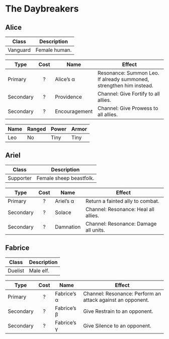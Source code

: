 # The Daybreakers

## Alice

| Class    | Description   |
| -------- | ------------- |
| Vanguard | Female human. |

| Type      | Cost | Name          | Effect                                                              |
| --------- | :--: | ------------- | ------------------------------------------------------------------- |
| Primary   |  ?   | Alice’s α     | Resonance: Summon Leo. If already summoned, strengthen him instead. |
| Secondary |  ?   | Providence    | Channel: Give Fortify to all allies.                                |
| Secondary |  ?   | Encouragement | Channel: Give Prowess to all allies.                                |

| Name | Ranged | Power | Armor |
| ---- | ------ | ----- | ----- |
| Leo  | No     | Tiny  | Tiny  |

## Ariel

| Class     | Description             |
| --------- | ----------------------- |
| Supporter | Female sheep beastfolk. |

| Type      | Cost | Name      | Effect                                |
| --------- | :--: | --------- | ------------------------------------- |
| Primary   |  ?   | Ariel’s α | Return a fainted ally to combat.      |
| Secondary |  ?   | Solace    | Channel: Resonance: Heal all allies.  |
| Secondary |  ?   | Damnation | Channel: Resonance: Damage all units. |

## Fabrice

| Class   | Description |
| ------- | ----------- |
| Duelist | Male elf.   |

| Type      | Cost | Name        | Effect                                                     |
| --------- | :--: | ----------- | ---------------------------------------------------------- |
| Primary   |  ?   | Fabrice’s α | Channel: Resonance: Perform an attack against an opponent. |
| Secondary |  ?   | Fabrice’s β | Give Restrain to an opponent.                              |
| Secondary |  ?   | Fabrice’s γ | Give Silence to an opponent.                               |
